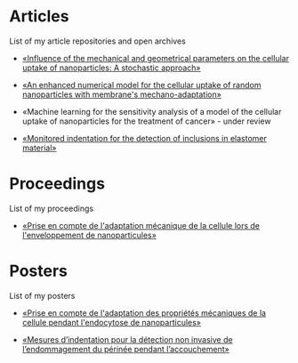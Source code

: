 # Articles
List of my article repositories and open archives


- [«Influence of the mechanical and geometrical parameters on the cellular uptake of nanoparticles: A stochastic approach»](https://github.com/SarahIaquinta/uptake_of_random_rigid_elliptic_particle)

- [«An enhanced numerical model for the cellular uptake of random nanoparticles with membrane's mechano-adaptation»](https://github.com/SarahIaquinta/adaptative_uptake_of_circular_np)

- «Machine learning for the sensitivity analysis of a model of the cellular uptake of nanoparticles for the treatment of cancer» - under review

- [«Monitored indentation for the detection of inclusions in elastomer material»](https://imt-mines-ales.hal.science/hal-04289464)

# Proceedings
List of my proceedings

- [«Prise en compte de l'adaptation mécanique de la cellule lors de l'enveloppement de nanoparticules»](https://github.com/SarahIaquinta/uptake_of_random_rigid_elliptic_particle](https://hal.archives-ouvertes.fr/UNAM/hal-03717955v1))

# Posters
List of my posters

- [«Prise en compte de l'adaptation des propriétés mécaniques de la cellule pendant l'endocytose de nanoparticules»](https://hal.science/hal-03993849/document)

- [«Mesures d’indentation pour la détection non invasive de l’endommagement du périnée pendant l’accouchement»](https://imt-mines-ales.hal.science/hal-04272574)


